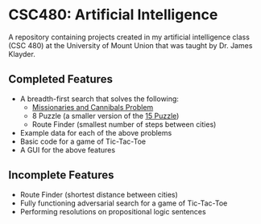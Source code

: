 # CSC480: Artificial Intelligence
A repository containing projects created in my artificial intelligence class (CSC 480) at the University of Mount Union that was taught by Dr. James Klayder.

## Completed Features
- A breadth-first search that solves the following:
    - [Missionaries and Cannibals Problem](https://en.wikipedia.org/wiki/Missionaries_and_cannibals_problem)
    - 8 Puzzle (a smaller version of the [15 Puzzle](https://en.wikipedia.org/wiki/15_puzzle))
    - Route Finder (smallest number of steps between cities)
- Example data for each of the above problems
- Basic code for a game of Tic-Tac-Toe
- A GUI for the above features

## Incomplete Features
- Route Finder (shortest distance between cities)
- Fully functioning adversarial search for a game of Tic-Tac-Toe
- Performing resolutions on propositional logic sentences
